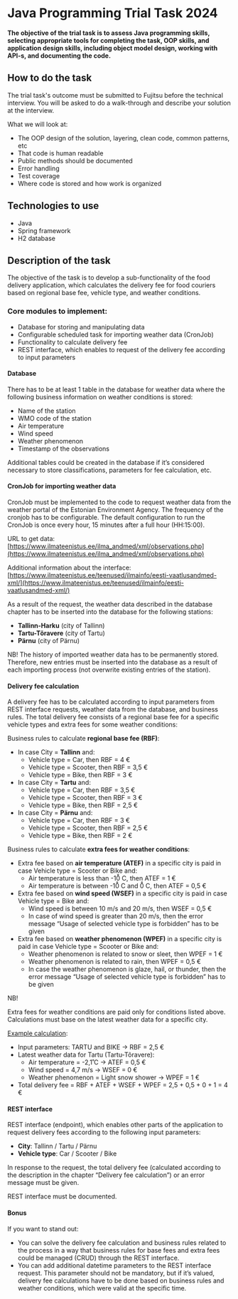 ﻿# Java Programming Trial Task 2024

**The objective of the trial task is to assess Java programming skills, selecting appropriate tools for completing the task, OOP skills, and application design skills, including object model design, working with API-s, and documenting the code.**

## How to do the task

The trial task's outcome must be submitted to Fujitsu before the technical interview. You will be asked to do a walk-through and describe your solution at the interview.

What we will look at:

- The OOP design of the solution, layering, clean code, common patterns, etc
- That code is human readable
- Public methods should be documented
- Error handling
- Test coverage
- Where code is stored and how work is organized

## Technologies to use

- Java
- Spring framework
- H2 database

## Description of the task

The objective of the task is to develop a sub-functionality of the food delivery application, which calculates the delivery fee for food couriers based on regional base fee, vehicle type, and weather conditions.

### Core modules to implement:

- Database for storing and manipulating data
- Configurable scheduled task for importing weather data (CronJob)
- Functionality to calculate delivery fee
- REST interface, which enables to request of the delivery fee according to input parameters

#### Database

There has to be at least 1 table in the database for weather data where the following business information on weather conditions is stored:

- Name of the station
- WMO code of the station
- Air temperature
- Wind speed
- Weather phenomenon
- Timestamp of the observations

Additional tables could be created in the database if it’s considered necessary to store classifications, parameters for fee calculation, etc.

#### CronJob for importing weather data

CronJob must be implemented to the code to request weather data from the weather portal of the Estonian Environment Agency. The frequency of the cronjob has to be configurable. The default configuration to run the CronJob is once every hour, 15 minutes after a full hour (HH:15:00).

URL to get data: [https://www.ilmateenistus.ee/ilma_andmed/xml/observations.php](https://www.ilmateenistus.ee/ilma_andmed/xml/observations.php)

Additional information about the interface: [https://www.ilmateenistus.ee/teenused/ilmainfo/eesti-vaatlusandmed-xml/](https://www.ilmateenistus.ee/teenused/ilmainfo/eesti-vaatlusandmed-xml/)

As a result of the request, the weather data described in the database chapter has to be inserted into the database for the following stations:

- **Tallinn-Harku** (city of Tallinn)
- **Tartu-Tõravere** (city of Tartu)
- **Pärnu** (city of Pärnu)

NB! The history of imported weather data has to be permanently stored. Therefore, new entries must be inserted into the database as a result of each importing process (not overwrite existing entries of the station).

#### Delivery fee calculation

A delivery fee has to be calculated according to input parameters from REST interface requests, weather data from the database, and business rules. The total delivery fee consists of a regional base fee for a specific vehicle types and extra fees for some weather conditions:

Business rules to calculate **regional base fee (RBF)**:

- In case City = **Tallinn** and:
  - Vehicle type = Car, then RBF = 4 €
  - Vehicle type = Scooter, then RBF = 3,5 €
  - Vehicle type = Bike, then RBF = 3 €
- In case City = **Tartu** and:
  - Vehicle type = Car, then RBF = 3,5 €
  - Vehicle type = Scooter, then RBF = 3 €
  - Vehicle type = Bike, then RBF = 2,5 €
- In case City = **Pärnu** and:
  - Vehicle type = Car, then RBF = 3 €
  - Vehicle type = Scooter, then RBF = 2,5 €
  - Vehicle type = Bike, then RBF = 2 €

Business rules to calculate **extra fees for weather conditions**:

- Extra fee based on **air temperature (ATEF)** in a specific city is paid in case Vehicle type = Scooter or Bike and:
  - Air temperature is less than -10̊ C, then ATEF = 1 €
  - Air temperature is between -10̊ C and 0̊ C, then ATEF = 0,5 €
- Extra fee based on **wind speed (WSEF)** in a specific city is paid in case Vehicle type = Bike and:
  - Wind speed is between 10 m/s and 20 m/s, then WSEF = 0,5 €
  - In case of wind speed is greater than 20 m/s, then the error message “Usage of selected vehicle type is forbidden” has to be given
- Extra fee based on **weather phenomenon (WPEF)** in a specific city is paid in case Vehicle type = Scooter or Bike and:
  - Weather phenomenon is related to snow or sleet, then WPEF = 1 €
  - Weather phenomenon is related to rain, then WPEF = 0,5 €
  - In case the weather phenomenon is glaze, hail, or thunder, then the error message “Usage of selected vehicle type is forbidden” has to be given

NB!

Extra fees for weather conditions are paid only for conditions listed above. Calculations must base on the latest weather data for a specific city.

<u>Example calculation</u>:

- Input parameters: TARTU and BIKE -> RBF = 2,5 €
- Latest weather data for Tartu (Tartu-Tõravere):
  - Air temperature = -2,1̊ C -> ATEF = 0,5 €
  - Wind speed = 4,7 m/s -> WSEF = 0 €
  - Weather phenomenon = Light snow shower -> WPEF = 1 €
- Total delivery fee = RBF + ATEF + WSEF + WPEF = 2,5 + 0,5 + 0 + 1 = 4 €

#### REST interface

REST interface (endpoint), which enables other parts of the application to request delivery fees according to the following input parameters:

- **City**: Tallinn / Tartu / Pärnu
- **Vehicle type**: Car / Scooter / Bike

In response to the request, the total delivery fee (calculated according to the description in the chapter “Delivery fee calculation”) or an error message must be given.

REST interface must be documented.

#### Bonus

If you want to stand out:

- You can solve the delivery fee calculation and business rules related to the process in a way that business rules for base fees and extra fees could be managed (CRUD) through the REST interface.
- You can add additional datetime parameters to the REST interface request. This parameter should not be mandatory, but if it’s valued, delivery fee calculations have to be done based on business rules and weather conditions, which were valid at the specific time.